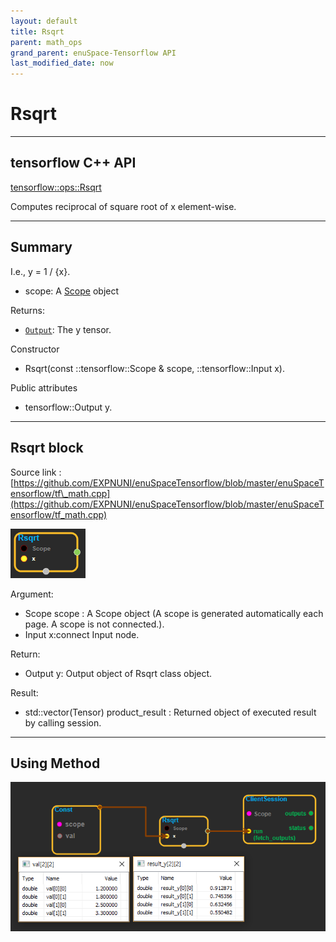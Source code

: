 ```yaml
--- 
layout: default 
title: Rsqrt 
parent: math_ops 
grand_parent: enuSpace-Tensorflow API 
last_modified_date: now 
--- 
```


# Rsqrt

---

## tensorflow C++ API

[tensorflow::ops::Rsqrt](https://www.tensorflow.org/api_docs/cc/class/tensorflow/ops/rsqrt)

Computes reciprocal of square root of x element-wise.

---

## Summary

I.e., y = 1 / {x}.

* scope: A [Scope](https://www.tensorflow.org/api_docs/cc/class/tensorflow/scope.html#classtensorflow_1_1_scope) object

Returns:

* [`Output`](https://www.tensorflow.org/api_docs/cc/class/tensorflow/output.html#classtensorflow_1_1_output): The y tensor.

Constructor

* Rsqrt\(const ::tensorflow::Scope & scope,  ::tensorflow::Input x\).

Public attributes

* tensorflow::Output y.

---

## Rsqrt block

Source link : [https://github.com/EXPNUNI/enuSpaceTensorflow/blob/master/enuSpaceTensorflow/tf\_math.cpp](https://github.com/EXPNUNI/enuSpaceTensorflow/blob/master/enuSpaceTensorflow/tf_math.cpp)

![](../assets/math_Rsqrt_Symbol.png)

Argument:

* Scope scope : A Scope object \(A scope is generated automatically each page. A scope is not connected.\).
* Input x:connect  Input node.

Return:

* Output y: Output object of Rsqrt class object.

Result:

* std::vector\(Tensor\) product\_result : Returned object of executed result by calling session.

---

## Using Method

![](../assets/math_Rsqrt_Method.png)


